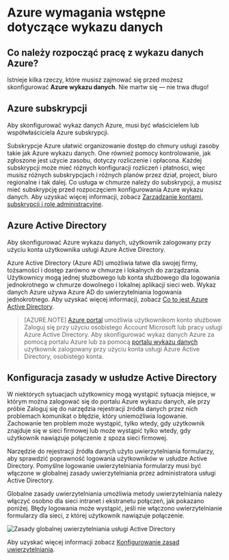 <properties
   pageTitle="Azure wymagania wstępne dotyczące wykazu danych | Microsoft Azure"
   description="Azure wstępnych wykazu danych — co jest potrzebne do dokumentu wprowadzenie do wykazu danych Azure."
   services="data-catalog"
   documentationCenter=""
   authors="steelanddata"
   manager="NA"
   editor=""
   tags=""/>
<tags
   ms.service="data-catalog"
   ms.devlang="NA"
   ms.topic="article"
   ms.tgt_pltfrm="NA"
   ms.workload="data-catalog"
   ms.date="09/21/2016"
   ms.author="maroche"/>

# <a name="azure-data-catalog-prerequisites"></a>Azure wymagania wstępne dotyczące wykazu danych

## <a name="what-do-i-need-to-get-started-with-azure-data-catalog"></a>Co należy rozpocząć pracę z wykazu danych Azure?

Istnieje kilka rzeczy, które musisz zajmować się przed możesz skonfigurować **Azure wykazu danych**. Nie martw się — nie trwa długo!

## <a name="azure-subscription"></a>Azure subskrypcji
Aby skonfigurować wykaz danych Azure, musi być właścicielem lub współwłaściciela Azure subskrypcji.

Subskrypcje Azure ułatwić organizowanie dostęp do chmury usługi zasoby takie jak Azure wykazu danych. One również pomocy kontrolowanie, jak zgłoszone jest użycie zasobu, dotyczy rozliczenie i opłacona. Każdej subskrypcji może mieć różnych konfiguracji rozliczeń i płatności, więc musisz różnych subskrypcjach i różnych planów przez dział, project, biuro regionalne i tak dalej. Co usługa w chmurze należy do subskrypcji, a musisz mieć subskrypcję przed rozpoczęciem konfigurowania Azure wykazu danych. Aby uzyskać więcej informacji, zobacz [Zarządzanie kontami, subskrypcji i role administracyjne](../active-directory/active-directory-assign-admin-roles.md).

## <a name="azure-active-directory"></a>Azure Active Directory
Aby skonfigurować Azure wykazu danych, użytkownik zalogowany przy użyciu konta użytkownika usługi Azure Active Directory.

Azure Active Directory (Azure AD) umożliwia łatwe dla swojej firmy, tożsamości i dostęp zarówno w chmurze i lokalnych do zarządzania. Użytkownicy mogą jednej służbowego lub konta służbowego dla logowania jednokrotnego w chmurze dowolnego i lokalnej aplikacji sieci web. Wykaz danych Azure używa Azure AD do uwierzytelniania logowania jednokrotnego. Aby uzyskać więcej informacji, zobacz [Co to jest Azure Active Directory](../active-directory/active-directory-whatis.md).

> [AZURE.NOTE] [Azure portal](http://portal.azure.com/) umożliwia użytkownikom konto służbowe Zaloguj się przy użyciu osobistego Account Microsoft lub pracy usługi Azure Active Directory. Aby skonfigurować wykaz danych Azure za pomocą portalu Azure lub za pomocą [portalu wykazu danych](http://www.azuredatacatalog.com) użytkownik zalogowany przy użyciu konta usługi Azure Active Directory, osobistego konta.

## <a name="active-directory-policy-configuration"></a>Konfiguracja zasady w usłudze Active Directory

W niektórych sytuacjach użytkownicy mogą wystąpić sytuacja miejsce, w którym można zalogować się do portalu Azure wykazu danych, ale przy próbie Zaloguj się do narzędzia rejestracji źródła danych przez nich problemach komunikat o błędzie, który uniemożliwia logowanie. Zachowanie ten problem może wystąpić, tylko wtedy, gdy użytkownik znajduje się w sieci firmowej lub może wystąpić tylko wtedy, gdy użytkownik nawiązuje połączenie z spoza sieci firmowej.

Narzędzie do rejestracji źródła danych użyto uwierzytelniania formularzy, aby sprawdzić poprawność logowania użytkowników w usłudze Active Directory. Pomyślne logowanie uwierzytelniania formularzy musi być włączone w globalnej zasady uwierzytelniania przez administratora usługi Active Directory.

Globalne zasady uwierzytelniania umożliwia metody uwierzytelniania należy włączyć osobno dla sieci intranet i ekstranetu połączeń, jak pokazano poniżej. Błędy logowania może wystąpić, jeśli nie włączono uwierzytelnianie formularzy dla sieci, z której użytkownik nawiązuje połączenie.

 ![Zasady globalnej uwierzytelniania usługi Active Directory](./media/data-catalog-prerequisites/global-auth-policy.png)

Aby uzyskać więcej informacji zobacz [Konfigurowanie zasad uwierzytelniania](https://technet.microsoft.com/library/dn486781.aspx).
